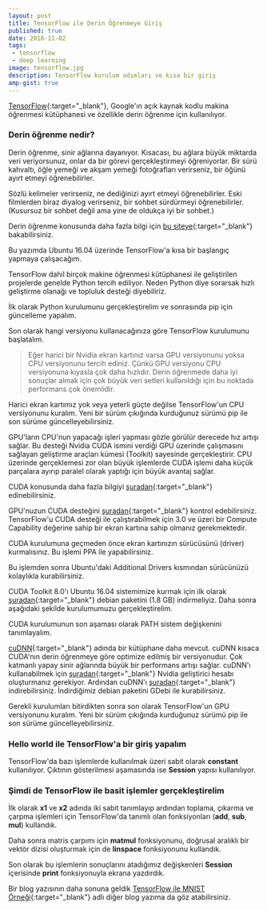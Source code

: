```yaml
---
layout: post
title: TensorFlow ile Derin Öğrenmeye Giriş
published: true
date: 2016-11-02
tags: 
 - tensorflow
 - deep learning
image: tensorflow.jpg
description: TensorFlow kurulum adımları ve kısa bir giriş
amp-gist: true
---
```



[TensorFlow](https://www.tensorflow.org/){:target="_blank"}, Google'ın açık kaynak kodlu makina öğrenmesi kütüphanesi ve özellikle derin öğrenme için kullanılıyor.

<center>
	<amp-img width="640" height="360" alt="TensorFlow" layout="responsive" src="/assets/images/tensorflow.jpg"></amp-img>
</center>


### Derin öğrenme nedir?

Derin öğrenme, sinir ağlarına dayanıyor. Kısacası, bu ağlara büyük miktarda veri veriyorsunuz, onlar da bir görevi gerçekleştirmeyi öğreniyorlar. Bir sürü kahvaltı, öğle yemeği ve akşam yemeği fotoğrafları verirseniz, bir öğünü ayırt etmeyi öğrenebilirler.

Sözlü kelimeler verirseniz, ne dediğinizi ayırt etmeyi öğrenebilirler. Eski filmlerden biraz diyalog verirseniz, bir sohbet sürdürmeyi öğrenebilirler. (Kusursuz bir sohbet değil ama yine de oldukça iyi bir sohbet.)

Derin öğrenme konusunda daha fazla bilgi için [bu siteye](http://www.derinogrenme.com/2015/07/21/derin-ogrenme-deep-learning-nedir/){:target="_blank"} bakabilirsiniz.


Bu yazımda Ubuntu 16.04 üzerinde TensorFlow'a kısa bir başlangıç yapmaya çalışacağım.

TensorFlow dahil birçok makine öğrenmesi kütüphanesi ile geliştirilen projelerde genelde Python tercih ediliyor. Neden Python diye sorarsak hızlı geliştirme olanağı ve topluluk desteği diyebiliriz. 


İlk olarak Python kurulumunu gerçekleştirelim ve sonrasında pip için güncelleme yapalım. 

<amp-gist data-gistid="c62d153874a4485b331155f6083f0457"
  layout="fixed-height"
  height="250">
</amp-gist>

Son olarak hangi versiyonu kullanacağınıza göre TensorFlow kurulumunu başlatalım.

> Eğer harici bir Nvidia ekran kartınız varsa GPU versiyonunu yoksa CPU versiyonunu tercih ediniz. Çünkü GPU versiyonu CPU versiyonuna kıyasla çok daha hızlıdır. Derin öğrenmede daha iyi sonuçlar almak için çok büyük veri setleri kullanıldığı için bu noktada performans çok önemlidir.


Harici ekran kartımız yok veya yeterli güçte değilse TensorFlow'un CPU versiyonunu kuralım. Yeni bir sürüm çıkığında kurduğunuz sürümü pip ile son sürüme güncelleyebilirsiniz.

<amp-gist data-gistid="8de2c2d52f3651667b99d5246f86f894"
  layout="fixed-height"
  height="300">
</amp-gist>

GPU'ların CPU'nun yapacağı işleri yapması gözle görülür derecede hız artışı sağlar. Bu desteği Nvidia CUDA ismini verdiği GPU üzerinde çalışmasını sağlayan geliştirme araçları kümesi (Toolkit) sayesinde gerçekleştirir. CPU üzerinde gerçeklemesi zor olan büyük işlemlerde CUDA işlemi daha küçük parçalara ayırıp paralel olarak yaptığı için büyük avantaj sağlar. 

CUDA konusunda daha fazla bilgiyi [şuradan](http://www.nvidia.com.tr/object/cuda-parallel-computing-tr.html){:target="_blank"} edinebilirsiniz.

GPU'nuzun CUDA desteğini [şuradan](https://developer.nvidia.com/cuda-gpus){:target="_blank"} kontrol edebilirsiniz. TensorFlow'u CUDA desteği ile çalıştırabilmek için 3.0 ve üzeri bir Compute Capability değerine sahip bir ekran kartına sahip olmanız gerekmektedir.

CUDA kurulumuna geçmeden önce ekran kartınızın sürücüsünü (driver) kurmalısınız. Bu işlemi PPA ile yapabilirsiniz.

<amp-gist data-gistid="3167aa7ca4e70304ac537e2df20bf6fc"
  layout="fixed-height"
  height="250">
</amp-gist>

Bu işlemden sonra Ubuntu'daki Additional Drivers kısmından sürücünüzü kolaylıkla kurabilirsiniz.

CUDA Toolkit 8.0'ı Ubuntu 16.04 sistemimize kurmak için ilk olarak [şuradan](https://developer.nvidia.com/compute/cuda/8.0/Prod2/local_installers/cuda-repo-ubuntu1604-8-0-local-ga2_8.0.61-1_amd64-deb){:target="_blank"} debian paketini (1.8 GB) indirmeliyiz. Daha sonra aşağıdaki şekilde kurulumumuzu gerçekleştirelim.

<amp-gist data-gistid="c7ac5fed702a8ffeb148a5ee9e1f6068"
  layout="fixed-height"
  height="300">
</amp-gist>

CUDA kurulumunun son aşaması olarak PATH sistem değişkenini tanımlayalım.

<amp-gist data-gistid="55ad975380000914f1dd6d67421b5462"
  layout="fixed-height"
  height="150">
</amp-gist>

[cuDNN](https://developer.nvidia.com/cudnn){:target="_blank"} adında bir kütüphane daha mevcut. cuDNN kısaca CUDA'nın derin öğrenmeye göre optimize edilmiş bir versiyonudur. Çok katmanlı yapay sinir ağlarında büyük bir performans artışı sağlar. cuDNN'ı kullanabilmek için [şuradan](https://developer.nvidia.com/accelerated-computing-developer){:target="_blank"} Nvidia geliştirici hesabı oluşturmanız gerekiyor. Ardından cuDNN'ı [şuradan](https://developer.nvidia.com/compute/machine-learning/cudnn/secure/v5.1/prod_20161219/8.0/libcudnn5-dev_5.1.10-1%2Bcuda8.0_ppc64el-deb){:target="_blank"} indirebilirsiniz. İndirdiğimiz debian paketini GDebi ile kurabilirsiniz.

Gerekli kurulumları bitirdikten sonra son olarak TensorFlow'un GPU versiyonunu kuralım. Yeni bir sürüm çıkığında kurduğunuz sürümü pip ile son sürüme güncelleyebilirsiniz.

<amp-gist data-gistid="3d3218b55c87de4e73ee8516641384b7"
  layout="fixed-height"
  height="250">
</amp-gist>


### Hello world ile TensorFlow'a bir giriş yapalım

<amp-gist data-gistid="e01bea88f6ed75ee08c6fdbbf8e083a1"
  layout="fixed-height"
  height="850">
</amp-gist>

TensorFlow'da bazı işlemlerde kullanılmak üzeri sabit olarak **constant** kullanılıyor. Çıktının gösterilmesi aşamasında ise **Session** yapısı kullanılıyor. 


### Şimdi de TensorFlow ile basit işlemler gerçekleştirelim

<amp-gist data-gistid="df316cfe4abe75f7cb69c1f06f915d96"
  layout="fixed-height"
  height="350">
</amp-gist>

 İlk olarak **x1** ve **x2** adında iki sabit tanımlayıp ardından toplama, çıkarma ve çarpma işlemleri için TensorFlow'da tanımlı olan fonksiyonları (**add**, **sub**, **mul**) kullandık.

 Daha sonra matris çarpımı için **matmul** fonksiyonunu, doğrusal aralıklı bir vektör dizisi oluşturmak için de **linspace** fonksiyonunu kullandık.

 Son olarak bu işlemlerin sonuçlarını atadığımız değişkenleri **Session** içerisinde **print** fonksiyonuyla ekrana yazdırdık.

Bir blog yazısının daha sonuna geldik [TensorFlow ile MNIST Örneği](https://emredurukn.github.io/2016/11/09/tensorflow-ile-mnist-ornegi.html){:target="_blank"} adlı diğer blog yazıma da göz atabilirsiniz.

 <br>